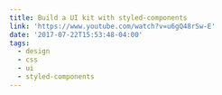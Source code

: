 ```yaml
---
title: Build a UI kit with styled-components
link: 'https://www.youtube.com/watch?v=u6gQ48rSw-E'
date: '2017-07-22T15:53:48-04:00'
tags:
  - design
  - css
  - ui
  - styled-components
---
```


